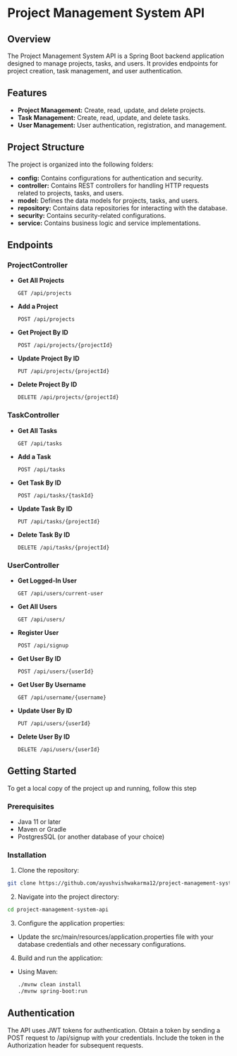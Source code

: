 # Project Management System API

## Overview

The Project Management System API is a Spring Boot backend application designed to manage projects, tasks, and users. It provides endpoints for project creation, task management, and user authentication.

## Features

- **Project Management:** Create, read, update, and delete projects.
- **Task Management:** Create, read, update, and delete tasks.
- **User Management:** User authentication, registration, and management.

## Project Structure

The project is organized into the following folders:

- **config:** Contains configurations for authentication and security.
- **controller:** Contains REST controllers for handling HTTP requests related to projects, tasks, and users.
- **model:** Defines the data models for projects, tasks, and users.
- **repository:** Contains data repositories for interacting with the database.
- **security:** Contains security-related configurations.
- **service:** Contains business logic and service implementations.

## Endpoints

### ProjectController

- **Get All Projects**
  ```http
  GET /api/projects

- **Add a Project**
  ```http
  POST /api/projects
  ```

- **Get Project By ID**
  ```http
  POST /api/projects/{projectId}
  ```
- **Update Project By ID**
  ```http
  PUT /api/projects/{projectId}
  ```
- **Delete Project By ID**
  ```http
  DELETE /api/projects/{projectId}
  ```
### TaskController

- **Get All Tasks**
  ```http
  GET /api/tasks
  ```
- **Add a Task**
  ```http
  POST /api/tasks
  ```
- **Get Task By ID**
  ```http
  POST /api/tasks/{taskId}
  ```
- **Update Task By ID**
  ```http
  PUT /api/tasks/{projectId}
  ```
- **Delete Task By ID**
  ```http
  DELETE /api/tasks/{projectId}
  ```
### UserController

- **Get Logged-In User**
  ```http
  GET /api/users/current-user
  ```

- **Get All Users**
  ```http
  GET /api/users/
  ```
  
- **Register User**
  ```http
  POST /api/signup
  ```
  
- **Get User By ID**
  ```http
  POST /api/users/{userId}
  ```
  
- **Get User By Username**
  ```http
  GET /api/username/{username}
  ```

- **Update User By ID**
  ```http
  PUT /api/users/{userId}
  ```
  
- **Delete User By ID**
  ```http
  DELETE /api/users/{userId}
  ```
##  Getting Started

To get a local copy of the project up and running, follow this step

### Prerequisites
- Java 11 or later
- Maven or Gradle
- PostgresSQL (or another database of your choice)

### Installation
1. Clone the repository:
  ```bash
  git clone https://github.com/ayushvishwakarma12/project-management-system-api.git
  ```

2. Navigate into the project directory:
  ```bash
  cd project-management-system-api
  ```

3. Configure the application properties:
- Update the src/main/resources/application.properties file with your database credentials and other necessary configurations.

4. Build and run the application:
- Using Maven:
  ```bash
  ./mvnw clean install
  ./mvnw spring-boot:run
  ```

## Authentication

The API uses JWT tokens for authentication. Obtain a token by sending a POST request to /api/signup with your credentials. Include the token in the Authorization header for subsequent requests.